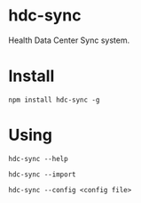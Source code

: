 # hdc-sync

Health Data Center Sync system.

# Install

`npm install hdc-sync -g`

# Using

`hdc-sync --help`

`hdc-sync --import`

`hdc-sync --config <config file>`